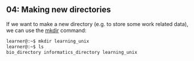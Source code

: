 ## 04: Making new directories

If we want to make a new directory (e.g. to store some work related data), we can use the [mkdir][] command:

```bash
learner@:~$ mkdir learning_unix
learner@:~$ ls
bio_directory informatics_directory learning_unix
```

[mkdir]: https://en.wikipedia.org/wiki/Mkdir
